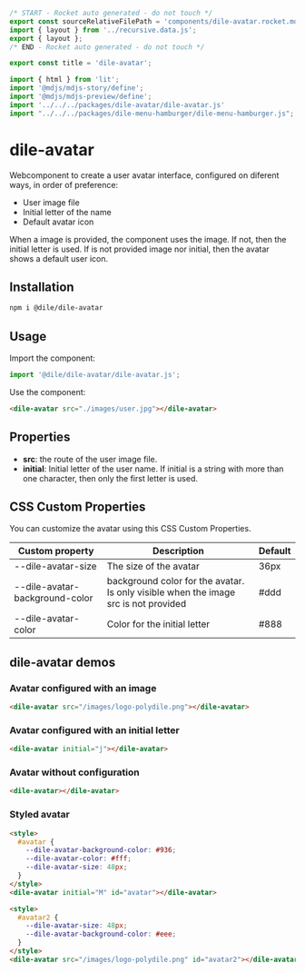 ```js server
/* START - Rocket auto generated - do not touch */
export const sourceRelativeFilePath = 'components/dile-avatar.rocket.md';
import { layout } from '../recursive.data.js';
export { layout };
/* END - Rocket auto generated - do not touch */

export const title = 'dile-avatar';
```

```js script
import { html } from 'lit'; 
import '@mdjs/mdjs-story/define';
import '@mdjs/mdjs-preview/define';
import '../../../packages/dile-avatar/dile-avatar.js'
import "../../../packages/dile-menu-hamburger/dile-menu-hamburger.js";
```

# dile-avatar

Webcomponent to create a user avatar interface, configured on diferent ways, in order of preference:

- User image file 
- Initial letter of the name
- Default avatar icon

When a image is provided, the component uses the image. If not, then the initial letter is used. If is not provided image nor initial, then the avatar shows a default user icon.

## Installation
```bash
npm i @dile/dile-avatar
```

## Usage

Import the component:

```javascript
import '@dile/dile-avatar/dile-avatar.js';
```

Use the component:

```html
<dile-avatar src="./images/user.jpg"></dile-avatar>
```

## Properties

- **src**: the route of the user image file.
- **initial**: Initial letter of the user name. If initial is a string with more than one character, then only the first letter is used.

## CSS Custom Properties

You can customize the avatar using this CSS Custom Properties.

Custom property | Description | Default
----------------|-------------|---------
--dile-avatar-size | The size of the avatar | 36px
--dile-avatar-background-color | background color for the avatar. Is only visible when the image src is not provided | #ddd
--dile-avatar-color | Color for the initial letter | #888

## dile-avatar demos

### Avatar configured with an image

```html preview-story
<dile-avatar src="/images/logo-polydile.png"></dile-avatar>
```

### Avatar configured with an initial letter

```html preview-story
<dile-avatar initial="j"></dile-avatar>
```

### Avatar without configuration

```html preview-story
<dile-avatar></dile-avatar>
```

### Styled avatar

```html preview-story
<style>
  #avatar {
    --dile-avatar-background-color: #936;
    --dile-avatar-color: #fff;
    --dile-avatar-size: 48px;
  }
</style>
<dile-avatar initial="M" id="avatar"></dile-avatar>

<style>
  #avatar2 {
    --dile-avatar-size: 48px;
    --dile-avatar-background-color: #eee;
  }
</style>
<dile-avatar src="/images/logo-polydile.png" id="avatar2"></dile-avatar>
```
